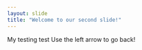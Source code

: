 ```yaml
---
layout: slide
title: "Welcome to our second slide!"
---
```

My testing test
Use the left arrow to go back!
